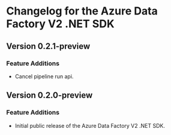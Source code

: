 # Changelog for the Azure Data Factory V2 .NET SDK

## Version 0.2.1-preview

### Feature Additions
  * Cancel pipeline run api.

## Version 0.2.0-preview

### Feature Additions
  * Initial public release of the Azure Data Factory V2 .NET SDK.
